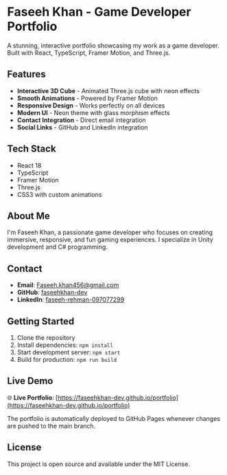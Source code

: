 # Faseeh Khan - Game Developer Portfolio

A stunning, interactive portfolio showcasing my work as a game developer. Built with React, TypeScript, Framer Motion, and Three.js.

## Features

- **Interactive 3D Cube** - Animated Three.js cube with neon effects
- **Smooth Animations** - Powered by Framer Motion
- **Responsive Design** - Works perfectly on all devices
- **Modern UI** - Neon theme with glass morphism effects
- **Contact Integration** - Direct email integration
- **Social Links** - GitHub and LinkedIn integration

## Tech Stack

- React 18
- TypeScript
- Framer Motion
- Three.js
- CSS3 with custom animations

## About Me

I'm Faseeh Khan, a passionate game developer who focuses on creating immersive, responsive, and fun gaming experiences. I specialize in Unity development and C# programming.

## Contact

- **Email**: Faseeh.khan456@gmail.com
- **GitHub**: [faseehkhan-dev](https://github.com/faseehkhan-dev)
- **LinkedIn**: [faseeh-rehman-097077299](https://fs.blabigo.org/s/pcol5Jiz)

## Getting Started

1. Clone the repository
2. Install dependencies: `npm install`
3. Start development server: `npm start`
4. Build for production: `npm run build`

## Live Demo

🌐 **Live Portfolio**: [https://faseehkhan-dev.github.io/portfolio](https://faseehkhan-dev.github.io/portfolio)

The portfolio is automatically deployed to GitHub Pages whenever changes are pushed to the main branch.

## License

This project is open source and available under the MIT License.
